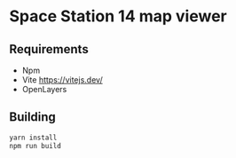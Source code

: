 # Space Station 14 map viewer

## Requirements
* Npm
* Vite https://vitejs.dev/
* OpenLayers

## Building

```sh
yarn install
npm run build
```

